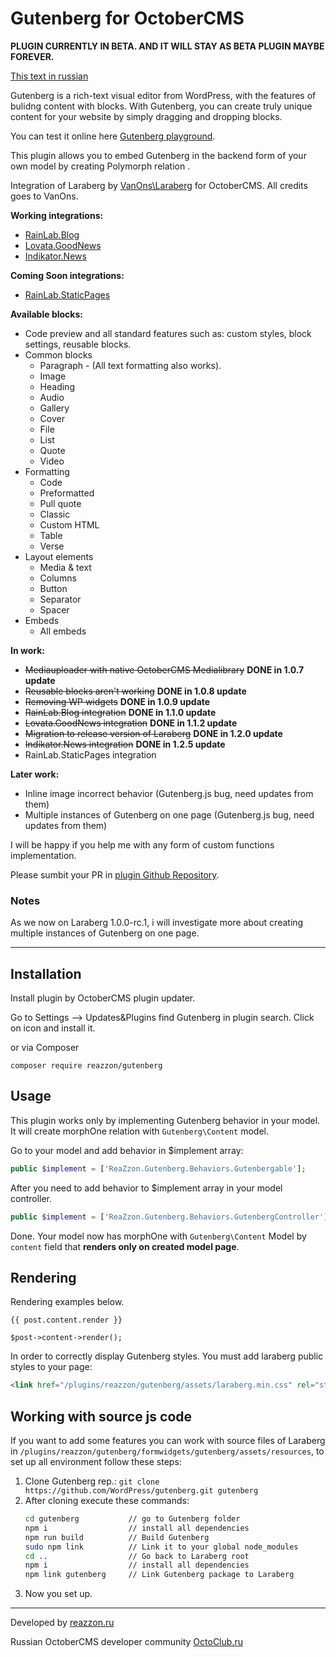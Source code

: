 # Gutenberg for OctoberCMS
**PLUGIN CURRENTLY IN BETA. AND IT WILL STAY AS BETA PLUGIN MAYBE FOREVER.** 

[This text in russian](https://octoclub.ru/d/70-gutenberg-%D0%B2%D0%B8%D0%B7%D1%83%D0%B0%D0%BB%D1%8C%D0%BD%D1%8B%D0%B9-dragdrop-%D1%80%D0%B5%D0%B4%D0%B0%D0%BA%D1%82%D0%BE%D1%80-%D0%B1%D0%BB%D0%BE%D0%BA%D0%BE%D0%B2-%D0%B4%D0%BB%D1%8F-%D0%BF%D0%BB%D0%B0%D0%B3%D0%B8%D0%BD%D0%BE%D0%B2)

Gutenberg is a rich-text visual editor from WordPress, with the features of bulidng content with blocks. With Gutenberg, you can create truly unique content for your website by simply dragging and dropping blocks.

You can test it online here [Gutenberg playground](https://testgutenberg.com/).

This plugin allows you to embed Gutenberg in the backend form of your own model by creating Polymorph relation .

Integration of Laraberg by [VanOns\Laraberg](https://github.com/VanOns/laraberg) for OctoberCMS. All credits goes to VanOns.
 
**Working integrations:**
- [RainLab.Blog](https://octobercms.com/plugin/rainlab-blog)
- [Lovata.GoodNews](https://octobercms.com/plugin/lovata-goodnews)
- [Indikator.News](https://octobercms.com/plugin/indikator-news)

**Coming Soon integrations:**
- [RainLab.StaticPages](https://octobercms.com/plugin/rainlab-pages)

**Available blocks:**
- Code preview and all standard features such as: custom styles, block settings, reusable blocks.
- Common blocks
    - Paragraph - (All text formatting also works).
    - Image
    - Heading
    - Audio
    - Gallery
    - Cover
    - File
    - List
    - Quote
    - Video
- Formatting
    - Code
    - Preformatted
    - Pull quote
    - Classic
    - Custom HTML
    - Table
    - Verse
- Layout elements
    - Media & text
    - Columns
    - Button
    - Separator
    - Spacer
- Embeds
    - All embeds
    
**In work:**
- ~~Mediauploader with native OctoberCMS Medialibrary~~ **DONE in 1.0.7 update** 
- ~~Reusable blocks aren't working~~ **DONE in 1.0.8 update**
- ~~Removing WP widgets~~ **DONE in 1.0.9 update**
- ~~RainLab.Blog integration~~ **DONE in 1.1.0 update**
- ~~Lovata.GoodNews integration~~ **DONE in 1.1.2 update**
- ~~Migration to release version of Laraberg~~ **DONE in 1.2.0 update**
- ~~Indikator.News integration~~ **DONE in 1.2.5 update**
- RainLab.StaticPages integration

**Later work:**
- Inline image incorrect behavior (Gutenberg.js bug, need updates from them)
- Multiple instances of Gutenberg on one page (Gutenberg.js bug, need updates from them)

I will be happy if you help me with any form of custom functions implementation. 

Please sumbit your PR in [plugin Github Repository](https://github.com/FlusherDock1/Gutenberg).

### Notes

As we now on Laraberg 1.0.0-rc.1, i will investigate more about creating multiple instances of Gutenberg on one page.

---
## Installation

Install plugin by OctoberCMS plugin updater.

Go to Settings –> Updates&Plugins find Gutenberg in plugin search. Click on icon and install it.

or via Composer

```
composer require reazzon/gutenberg
```

## Usage

This plugin works only by implementing Gutenberg behavior in your model. 
It will create morphOne relation with `Gutenberg\Content` model.

Go to your model and add behavior in $implement array:

```php
public $implement = ['ReaZzon.Gutenberg.Behaviors.Gutenbergable'];
```

After you need to add behavior to $implement array in your model controller.

```php
public $implement = ['ReaZzon.Gutenberg.Behaviors.GutenbergController'];
```

Done. Your model now has morphOne with `Gutenberg\Content` Model by `content` field that **renders only on created model page**.



## Rendering

Rendering examples below. 

```twig
{{ post.content.render }}
```
 
```
$post->content->render();
```

In order to correctly display Gutenberg styles. You must add laraberg public styles to your page:
```html
<link href="/plugins/reazzon/gutenberg/assets/laraberg.min.css" rel="stylesheet">
```

## Working with source js code

If you want to add some features you can work with source files of Laraberg in `/plugins/reazzon/gutenberg/formwidgets/gutenberg/assets/resources`, to set up all environment follow these steps:
 
1. Clone Gutenberg rep.:
`git clone https://github.com/WordPress/gutenberg.git gutenberg`
2. After cloning execute these commands:
    ```bash
    cd gutenberg           // go to Gutenberg folder
    npm i                  // install all dependencies
    npm run build          // Build Gutenberg
    sudo npm link          // Link it to your global node_modules 
    cd ..                  // Go back to Laraberg root
    npm i                  // install all dependencies
    npm link gutenberg     // Link Gutenberg package to Laraberg
    ```
3. Now you set up.
---
Developed by [reazzon.ru](https://reazzon.ru)

Russian OctoberCMS developer community [OctoClub.ru](https://octoclub.ru)
